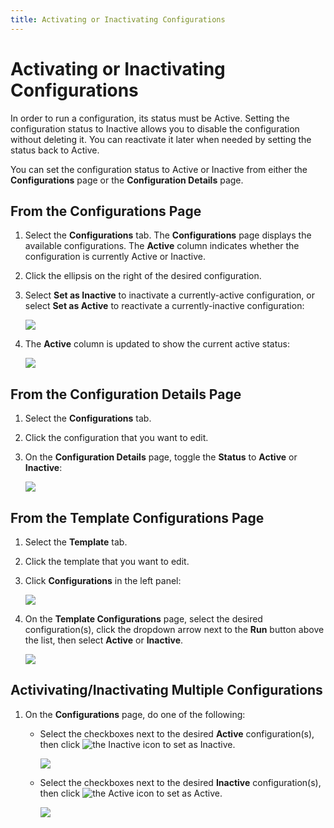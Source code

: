 ```yaml
---
title: Activating or Inactivating Configurations
---
```


# Activating or Inactivating Configurations

In order to run a configuration, its status must be Active. Setting the configuration status to Inactive allows you to disable the configuration without deleting it. You can reactivate it later when needed by setting the status back to Active.

You can set the configuration status to Active or Inactive from either the **Configurations** page or the **Configuration Details** page.

## From the Configurations Page

1. Select the **Configurations** tab. The **Configurations** page displays the available configurations. The **Active** column indicates whether the configuration is currently Active or Inactive. 
2. Click the ellipsis on the right of the desired configuration.
3. Select **Set as Inactive** to inactivate a currently-active configuration, or select **Set as Active** to reactivate a currently-inactive configuration:

   ![](/img/Configuration-Set-Inactive.png)

4. The **Active** column is updated to show the current active status:

   ![](/img/Configuration-Set-Inactive2.png)

## From the Configuration Details Page

1. Select the **Configurations** tab.
2. Click the configuration that you want to edit.
3. On the **Configuration Details** page, toggle the **Status** to **Active** or **Inactive**:

   ![](/img/Configuration-Status-Toggle.png)

## From the Template Configurations Page

1. Select the **Template** tab.
2. Click the template that you want to edit.
3. Click **Configurations** in the left panel:

   ![](/img/Template-Configurations-Link1.png)

4. On the **Template Configurations** page, select the desired configuration(s), click the dropdown arrow next to the **Run** button above the list, then select **Active** or **Inactive**.

     ![](/img/Template-Configuration-Set-Inactive.png)

## Activivating/Inactivating Multiple Configurations

1. On the **Configurations** page, do one of the following:
   
   * Select the checkboxes next to the desired **Active** configuration(s), then click <img src="/img/icons/inactive.png" className="icon" alt="the Inactive icon"/> to set as Inactive.

     ![](/img/Configurations-Set-Active1.png)
   * Select the checkboxes next to the desired **Inactive** configuration(s), then click <img src="/img/icons/active.png" className="icon" alt="the Active icon"/> to set as Active.

     ![](/img/Configurations-Set-Active2.png)
